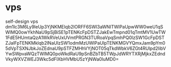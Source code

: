 # vps
self-design vps
dm1lc3M6Ly9leUp3YjNKMElqb2lORFF6SWl3aWNITWlPaUpwWW0weU1qSWlMQ0owYkhNaU9pSjBiSE1pTENKcFpDSTZJakEwTmpnd01qTmtMV1UwTW1FdE5HUmtaQzA1WkRVeUxUVmtPRGN3TURoaVpqSmhPQ0lzSW1GcFpDSTZJalFpTENKMklqb2lNaUlzSW1odmMzUWlPaUlpTENKMGVYQmxJam9pYm05dVpTSXNJbkJoZEdnaU9pSTFZMHhVYjNOT05qTkdWbkV6ZGt4RUlpd2libVYwSWpvaWQzTWlMQ0poWkdRaU9pSnBZbTB5TWpJdWRYTXRjMjkxZEdndVkyWXVZWEJ3Wkc5dFlXbHVMbU5zYjNWa0luMD0=
